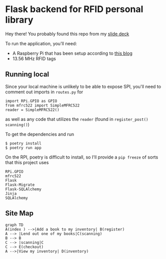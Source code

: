 # Flask backend for RFID personal library
Hey there! You probably found this repo from my [slide deck](https://slides.com/dlindema/deck-25#/)


To run the application, you'll need:
- A Raspberry Pi that has been setup according to [this blog](https://pimylifeup.com/raspberry-pi-rfid-rc522/)
- 13.56 MHz RFID tags


## Running local
Since your local machine is unlikely to be able to expose SPI, you'll need to comment out imports in `routes.py` for
```
import RPi.GPIO as GPIO
from mfrc522 import SimpleMFRC522
reader = SimpleMFRC522()
```
as well as any code that utilizes the `reader` (found in `register_post()`
`scanning()`)

To get the dependencies and run

```
$ poetry install
$ poetry run app
```

On the RPI, poetry is difficult to install, so I'll provide a `pip freeze` of sorts that this project uses
```
RPi.GPIO
mfrc522
Flask
Flask-Migrate
Flask-SQLAlchemy
Jinja
SQLAlchemy
```


## Site Map
```mermaid
graph TD
A(index ) -->|Add a book to my inventory| B(register)
A --> |Lend out one of my books|C(scanning)
B --> B
C --> |scanning|C
C --> E(checkout)
A -->|View my inventory| D(inventory)
```
